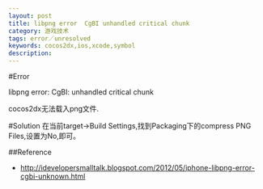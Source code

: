 ```yaml
---
layout: post
title: libpng error  CgBI unhandled critical chunk
category: 游戏技术
tags: error／unresolved
keywords: cocos2dx,ios,xcode,symbol
description: 
---
```

#Error

libpng error: CgBI: unhandled critical chunk

cocos2dx无法载入png文件.

#Solution
在当前target->Build Settings,找到Packaging下的compress PNG Files,设置为No,即可。

##Reference
* <http://idevelopersmalltalk.blogspot.com/2012/05/iphone-libpng-error-cgbi-unknown.html>